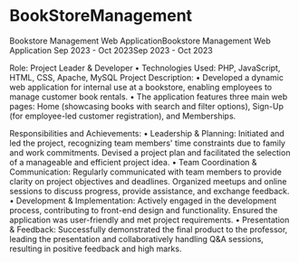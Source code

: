 # BookStoreManagement
Bookstore Management Web ApplicationBookstore Management Web Application
Sep 2023 - Oct 2023Sep 2023 - Oct 2023

Role: Project Leader & Developer
• Technologies Used: PHP, JavaScript, HTML, CSS, Apache, MySQL
Project Description:
• Developed a dynamic web application for internal use at a bookstore, enabling employees to manage customer book rentals.
• The application features three main web pages: Home (showcasing books with search and filter options), Sign-Up (for employee-led customer registration), and Memberships.

Responsibilities and Achievements:
• Leadership & Planning: Initiated and led the project, recognizing team members' time constraints due to family and work commitments. Devised a project plan and facilitated the selection of a manageable and efficient project idea.
• Team Coordination & Communication: Regularly communicated with team members to provide clarity on project objectives and deadlines. Organized meetups and online sessions to discuss progress, provide assistance, and exchange feedback.
• Development & Implementation: Actively engaged in the development process, contributing to front-end design and functionality. Ensured the application was user-friendly and met project requirements.
• Presentation & Feedback: Successfully demonstrated the final product to the professor, leading the presentation and collaboratively handling Q&A sessions, resulting in positive feedback and high marks.
